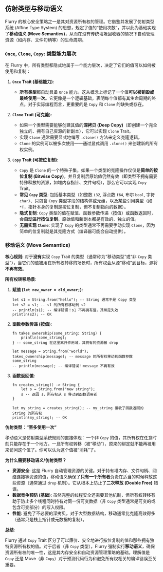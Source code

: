 ## 仿射类型与移动语义

Flurry 的核心安全策略之一是其对资源所有权的管理。它借鉴并发展了仿射类型系统 (Affine Type System) 的思想，规定了值的“使用次数”，并以此为基础实现了**移动语义 (Move Semantics)**，从而在没有传统垃圾回收器的情况下自动管理资源（如内存、文件句柄等）的生命周期。

### `Once`, `Clone`, `Copy`: 类型能力层次

在 Flurry 中，所有类型都隐式地属于一个能力层次，决定了它们的值可以如何被使用和复制：

1.  **`Once` Trait (基础能力)**:
    *   **所有类型**都自动具备 `Once` 能力。这从概念上标记了一个值**可以被销毁或最终使用一次**。它更像是一个逻辑基础，表明每个值都有其生命周期的终点。对于实际编程而言，更重要的是 `Copy` 和 `Clone` 的缺失或存在。

2.  **`Clone` Trait (可克隆)**:
    *   如果一个类型需要能够创建其值的**深拷贝 (Deep Copy)**（即创建一个完全独立的、拥有自己资源的新副本），它可以实现 `Clone` Trait。
    *   实现 `Clone` 通常需要显式地编写 `.clone()` 方法来定义克隆逻辑。
    *   `Clone` 的实例可以被多次使用——通过显式调用 `.clone()` 来创建新的所有权实例。

3.  **`Copy` Trait (可按位复制)**:
    *   `Copy` 是 `Clone` 的一个特殊子集。如果一个类型的克隆操作仅仅是**简单的按位复制 (Bitwise Copy)**，并且复制后原始值仍然有效（即类型不拥有需要特殊释放的资源，如堆内存指针、文件句柄），那么它可以实现 `Copy` Trait。
    *   **常见 `Copy` 类型**: 包括基本类型（如整数 `i32`, 浮点数 `f64`, 布尔 `bool`, 字符 `char`）、只包含 `Copy` 类型字段的结构体或元组，以及某些引用类型（如 `*T`，指针本身的复制是按位复制，但不复制指向的数据）。
    *   **隐式复制**: `Copy` 类型的值在赋值、函数参数传递（按值）或函数返回时，会**自动进行按位复制**。原始值和新副本都是有效的、独立的值。
    *   **无需实现 `Clone`**: 实现了 `Copy` 的类型通常不再需要手动实现 `Clone`，因为简单的位复制就是其克隆方式（编译器可能会自动提供）。

### 移动语义 (Move Semantics)

**核心规则**: 对于**没有**实现 `Copy` Trait 的类型（通常称为“移动类型”或“非 `Copy` 类型”），当它们的值被用在所有权转移的场景时，所有权会从源“移动”到目标，源将**不再有效**。

**所有权转移场景**:

1.  **赋值 (`let new_owner = old_owner;`)**:
    ```flurry
    let s1 = String.from("hello"); -- String 通常不是 Copy 类型
    let s2 = s1; -- s1 的所有权移动到 s2
    -- println(s1); -- 编译错误！s1 不再拥有值，其绑定失效
    println(s2); -- OK
    ```

2.  **函数参数传递 (按值)**:
    ```flurry
    fn takes_ownership(some_string: String) {
        println(some_string);
    } -- some_string 在这里离开作用域，其拥有的资源被 drop

    let message = String.from("world");
    takes_ownership(message); -- message 的所有权移动到函数参数 some_string
    -- println(message); -- 编译错误！message 不再有效
    ```

3.  **函数返回值**:
    ```flurry
    fn creates_string() -> String {
        let s = String.from("new string");
        s -- 返回 s，所有权从 s 移动到函数调用者
    }

    let my_string = creates_string(); -- my_string 接收了函数返回的 String 的所有权
    println(my_string); -- OK
    ```

**仿射类型：“至多使用一次”**

移动语义是仿射类型系统规则的直接体现：一个非 `Copy` 的值，其所有权在任意时刻只能存在于一个地方。一旦所有权转移（被“移动”），原来的绑定就不能再被用来访问这个值了。你可以认为这个值被“消耗”了。

**为什么需要移动语义/仿射类型？**

*   **资源安全**: 这是 Flurry 自动管理资源的关键。对于持有堆内存、文件句柄、网络连接等资源的值，移动语义确保了**只有一个所有者**负责在适当的时候释放这些资源（通常通过 `drop` 机制）。它从根本上防止了**二次释放 (Double Free)** 错误。
*   **数据竞争预防 (基础)**: 虽然完整的线程安全还需要其他机制，但所有权转移有助于防止多个线程同时持有对同一份可变数据（非 `Copy` 类型通常是可变的或包含可变部分）的写入权限。
*   **性能**: 避免了不必要的深拷贝。对于大型数据结构，移动通常比克隆高效得多（通常只是栈上指针或元数据的复制）。

**总结**:

Flurry 通过 `Copy` Trait 区分了可以廉价、安全地进行按位复制的值和那些拥有独特资源所有权的值。对于后者（非 `Copy` 类型），Flurry 强制实行**移动语义**，确保资源所有权的唯一性，这是其内存安全和自动资源管理策略的基础。理解值是 `Copy` 还是 Move（非 `Copy`）对于预测代码行为和避免所有权相关的编译错误至关重要。